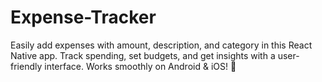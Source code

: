 # Expense-Tracker
Easily add expenses with amount, description, and category in this React Native app. Track spending, set budgets, and get insights with a user-friendly interface. Works smoothly on Android &amp; iOS! 🚀
